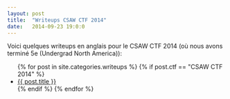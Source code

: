 ```yaml
---
layout: post
title:  "Writeups CSAW CTF 2014"
date:   2014-09-23 19:0:0
---
```


<p>
    Voici quelques writeups en anglais pour le CSAW CTF 2014 (où nous avons terminé 5e (Undergrad North America)):
</p>
<ul class='posts'>
    {% for post in site.categories.writeups %}
        {% if post.ctf == "CSAW CTF 2014" %}
        <li>
          <a href='{{ post.url }}'>{{ post.title }}</a>
        </li>
        {% endif %}
    {% endfor %}
</ul>
